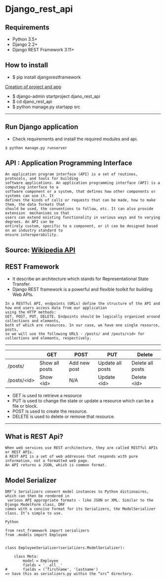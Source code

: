 # Django_rest_api

## Requirements
- Python 3.5+
- Django 2.2+
- Django REST Framework 3.11+


## How to install

- $ pip install djangorestframework

<u> Creation of project and app </u>

- $ django-admin startproject djano_rest_api
- $ cd djano_rest_api
- $ python manage.py startapp src
<hr>

## Run Django application
- Check requirements and install the required modules and api.
```
$ python manage.py runserver
```


## API : Application Programming Interface
```API
An application program interface (API) is a set of routines, protocols, and tools for building
software applications. An application programming interface (API) is a computing interface to a
software component or a system, that defines how other components or systems can use it. It 
defines the kinds of calls or requests that can be made, how to make them, the data formats that
should be used, the conventions to follow, etc. It can also provide extension  mechanisms so that
users can extend existing functionality in various ways and to varying degrees. An API can be
entirely custom, specific to a component, or it can be designed based on an industry standard to
ensure interoperability. 
```
## Source: [Wikipedia API](https://en.wikipedia.org/wiki/Application_programming_interface)

## REST Framework
- It describe an architecture which stands for Representational State Transfer.
- Django REST framework is a powerful and flexible toolkit for building Web APIs.

```Intro
In a RESTful API, endpoints (URLs) define the structure of the API and how end users access data from our application 
using the HTTP methods:
GET, POST, PUT, DELETE. Endpoints should be logically organized around collections and elements, 
both of which are resources. In our case, we have one single resource, posts, 
so we will use the following URLS - /posts/ and /posts/<id> for collections and elements, respectively.
```

<hr>

|        | GET  | POST | PUT | Delete |
| ------ | ------------- | ------------- | --------| --------|
| /posts/ | Show all posts | Add new post | Update all posts | Delete all posts |
| /posts/\<id> | Show \<id>  | N/A  | 	Update \<id> | Delete \<id> |

- GET is used to retrieve a resource 
- PUT is used to change the state or update a resource which can be a file or block.
- POST is used to create the resource.
- DELETE is used to delete or remove that resource.
<hr>

## What is REST Api?

```api
When web services use REST architecture, they are called RESTful APIs or REST APIs.
A REST API is a set of web addresses that responds with pure information, not a formatted web page.
An API returns a JSON, which is common format.

```

## Model Serializer
```serializer
DRF’s Serializers convert model instances to Python dictionaires, which can then be rendered in
 various API appropriate formats - like JSON or XML. Similar to the Django ModelForm class, DRF 
comes with a concise format for its Serializers, the ModelSerializer class. It’s simple to use.
```

```Python```
```
from rest_framework import serializers
from .models import Employee


class EmployeeSerializer(serializers.ModelSerializer):

    class Meta:
        model = Employee
        fields = '__all__'
#       fields = ('firstname', 'lastname')
=> Save this as serializers.py within the “src” directory.

```



